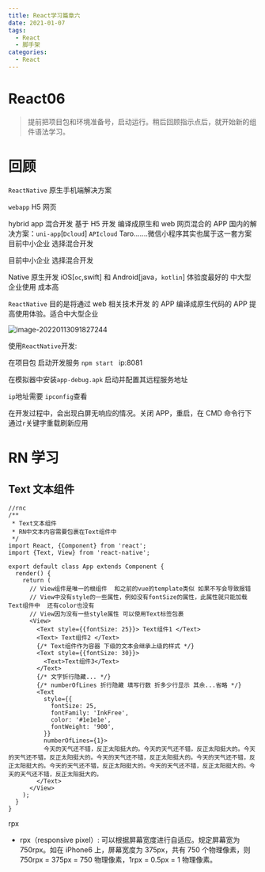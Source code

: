 ```yaml
---
title: React学习篇章六
date: 2021-01-07
tags:
  - React
  - 脚手架
categories:
  - React
---
```


# React06

> 提前把项目包和环境准备号，启动运行。稍后回顾指示点后，就开始新的组件语法学习。

# 回顾

`ReactNative` 原生手机端解决方案

`webapp` H5 网页

hybrid app 混合开发 基于 H5 开发 编译成原生和 web 网页混合的 APP 国内的解决方案：`uni-app`[`Dcloud`] `APIcloud` Taro.......微信小程序其实也属于这一套方案 目前中小企业 选择混合开发

目前中小企业 选择混合开发

Native 原生开发 iOS[`oc`,swift] 和 Android[java，`kotlin`] 体验度最好的 中大型企业使用 成本高

`ReactNative` 目的是将通过 web 相关技术开发 的 APP 编译成原生代码的 APP 提高使用体验。适合中大型企业

![image-20220113091827244](https://gitee.com/kittors/pictures/raw/master/img/202201130918297.png)

使用`ReactNative`开发:

在项目包 启动开发服务 `npm start ` ip:8081

在模拟器中安装`app-debug.apk` 启动并配置其远程服务地址

`ip`地址需要 `ipconfig`查看

在开发过程中，会出现白屏无响应的情况。关闭 APP，重启，在 CMD 命令行下通过`r`关键字重载刷新应用

# RN 学习

## Text 文本组件

```react
//rnc
/**
 * Text文本组件
 * RN中文本内容需要包裹在Text组件中
 */
import React, {Component} from 'react';
import {Text, View} from 'react-native';

export default class App extends Component {
  render() {
    return (
      // View组件是唯一的根组件  和之前的vue的template类似 如果不写会导致报错
      // View中没有style的一些属性，例如没有fontSize的属性，此属性就只能加载Text组件中  还有color也没有
      // View因为没有一些style属性 可以使用Text标签包裹
      <View>
        <Text style={{fontSize: 25}}> Text组件1 </Text>
        <Text> Text组件2 </Text>
        {/* Text组件作为容器 下级的文本会继承上级的样式 */}
        <Text style={{fontSize: 30}}>
          <Text>Text组件3</Text>
        </Text>
        {/* 文字折行隐藏... */}
        {/* numberOfLines 折行隐藏 填写行数 折多少行显示 其余...省略 */}
        <Text
          style={{
            fontSize: 25,
            fontFamily: 'InkFree',
            color: '#1e1e1e',
            fontWeight: '900',
          }}
          numberOfLines={1}>
          今天的天气还不错，反正太阳挺大的。今天的天气还不错，反正太阳挺大的。今天的天气还不错，反正太阳挺大的。今天的天气还不错，反正太阳挺大的。今天的天气还不错，反正太阳挺大的。今天的天气还不错，反正太阳挺大的。今天的天气还不错，反正太阳挺大的。今天的天气还不错，反正太阳挺大的。
        </Text>
      </View>
    );
  }
}

```

rpx

- rpx（responsive pixel）: 可以根据屏幕宽度进行自适应。规定屏幕宽为 750rpx。如在 iPhone6 上，屏幕宽度为 375px，共有 750 个物理像素，则 750rpx = 375px = 750 物理像素，1rpx = 0.5px = 1 物理像素。
